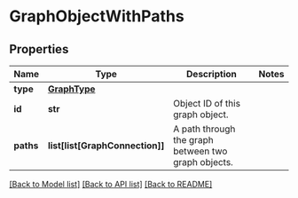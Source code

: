 # GraphObjectWithPaths

## Properties
Name | Type | Description | Notes
------------ | ------------- | ------------- | -------------
**type** | [**GraphType**](GraphType.md) |  | 
**id** | **str** | Object ID of this graph object. | 
**paths** | **list[list[GraphConnection]]** | A path through the graph between two graph objects. | 

[[Back to Model list]](../README.md#documentation-for-models) [[Back to API list]](../README.md#documentation-for-api-endpoints) [[Back to README]](../README.md)



